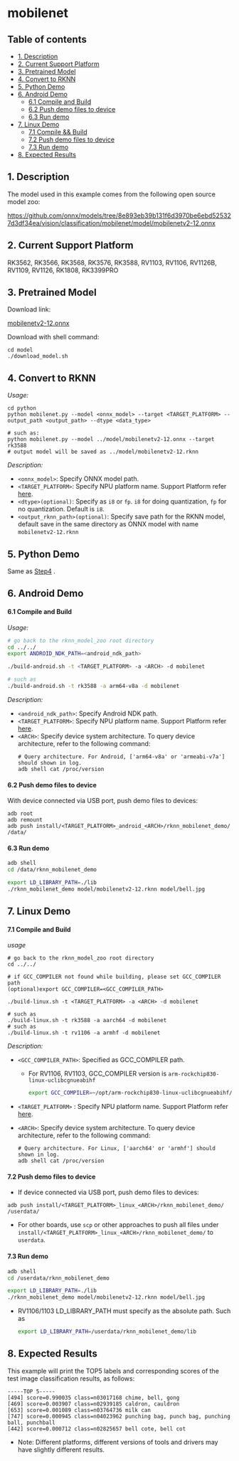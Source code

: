 # mobilenet

## Table of contents

- [1. Description](#1-description)
- [2. Current Support Platform](#2-current-support-platform)
- [3. Pretrained Model](#3-pretrained-model)
- [4. Convert to RKNN](#4-convert-to-rknn)
- [5. Python Demo](#5-python-demo)
- [6. Android Demo](#6-android-demo)
  - [6.1 Compile and Build](#61-compile-and-build)
  - [6.2 Push demo files to device](#62-push-demo-files-to-device)
  - [6.3 Run demo](#63-run-demo)
- [7. Linux Demo](#7-linux-demo)
  - [7.1 Compile \&\& Build](#71-compile-and-build)
  - [7.2 Push demo files to device](#72-push-demo-files-to-device)
  - [7.3 Run demo](#73-run-demo)
- [8. Expected Results](#8-expected-results)



## 1. Description

The model used in this example comes from the following open source model zoo:  

https://github.com/onnx/models/tree/8e893eb39b131f6d3970be6ebd525327d3df34ea/vision/classification/mobilenet/model/mobilenetv2-12.onnx



## 2. Current Support Platform

RK3562, RK3566, RK3568, RK3576, RK3588, RV1103, RV1106, RV1126B, RV1109, RV1126, RK1808, RK3399PRO


## 3. Pretrained Model

Download link: 

[mobilenetv2-12.onnx](https://ftrg.zbox.filez.com/v2/delivery/data/95f00b0fc900458ba134f8b180b3f7a1/examples/mobilenet/mobilenetv2-12.onnx)

Download with shell command:

```
cd model
./download_model.sh
```



## 4. Convert to RKNN

*Usage:*

```shell
cd python
python mobilenet.py --model <onnx_model> --target <TARGET_PLATFORM> --output_path <output_path> --dtype <data_type>

# such as: 
python mobilenet.py --model ../model/mobilenetv2-12.onnx --target rk3588
# output model will be saved as ../model/mobilenetv2-12.rknn
```

*Description:*

- `<onnx_model>`: Specify ONNX model path.
- `<TARGET_PLATFORM>`: Specify NPU platform name. Support Platform refer [here](#2-current-support-platform).
- `<dtype>(optional)`: Specify as `i8` or `fp`. `i8` for doing quantization, `fp` for no quantization. Default is `i8`.
- `<output_rknn_path>(optional)`: Specify save path for the RKNN model, default save in the same directory as ONNX model with name `mobilenetv2-12.rknn`



## 5. Python Demo

Same as [Step4](#4-convert-to-rknn) .



## 6. Android Demo

#### 6.1 Compile and Build

*Usage:*

```sh
# go back to the rknn_model_zoo root directory
cd ../../
export ANDROID_NDK_PATH=<android_ndk_path>

./build-android.sh -t <TARGET_PLATFORM> -a <ARCH> -d mobilenet

# such as 
./build-android.sh -t rk3588 -a arm64-v8a -d mobilenet
```

*Description:*
- `<android_ndk_path>`: Specify Android NDK path.
- `<TARGET_PLATFORM>`: Specify NPU platform name. Support Platform refer [here](#2-current-support-platform).
- `<ARCH>`: Specify device system architecture. To query device architecture, refer to the following command:
	```shell
	# Query architecture. For Android, ['arm64-v8a' or 'armeabi-v7a'] should shown in log.
	adb shell cat /proc/version
	```

#### 6.2 Push demo files to device

With device connected via USB port, push demo files to devices:

```shell
adb root
adb remount
adb push install/<TARGET_PLATFORM>_android_<ARCH>/rknn_mobilenet_demo/ /data/
```

#### 6.3 Run demo

```sh
adb shell
cd /data/rknn_mobilenet_demo

export LD_LIBRARY_PATH=./lib
./rknn_mobilenet_demo model/mobilenetv2-12.rknn model/bell.jpg
```



## 7. Linux Demo

#### 7.1 Compile and Build

*usage*

```shell
# go back to the rknn_model_zoo root directory
cd ../../

# if GCC_COMPILER not found while building, please set GCC_COMPILER path
(optional)export GCC_COMPILER=<GCC_COMPILER_PATH>

./build-linux.sh -t <TARGET_PLATFORM> -a <ARCH> -d mobilenet

# such as 
./build-linux.sh -t rk3588 -a aarch64 -d mobilenet
# such as 
./build-linux.sh -t rv1106 -a armhf -d mobilenet
```

*Description:*

- `<GCC_COMPILER_PATH>`: Specified as GCC_COMPILER path.
  - For RV1106, RV1103, GCC_COMPILER version is `arm-rockchip830-linux-uclibcgnueabihf`
    ```sh
    export GCC_COMPILER=~/opt/arm-rockchip830-linux-uclibcgnueabihf/bin/arm-rockchip830-linux-uclibcgnueabihf
    ```
- `<TARGET_PLATFORM>` : Specify NPU platform name. Support Platform refer [here](#2-current-support-platform).
- `<ARCH>`: Specify device system architecture. To query device architecture, refer to the following command: 
  
  ```shell
  # Query architecture. For Linux, ['aarch64' or 'armhf'] should shown in log.
  adb shell cat /proc/version
  ```

#### 7.2 Push demo files to device

- If device connected via USB port, push demo files to devices:

```shell
adb push install/<TARGET_PLATFORM>_linux_<ARCH>/rknn_mobilenet_demo/ /userdata/
```

- For other boards, use `scp` or other approaches to push all files under `install/<TARGET_PLATFORM>_linux_<ARCH>/rknn_mobilenet_demo/` to `userdata`.

#### 7.3 Run demo

```sh
adb shell
cd /userdata/rknn_mobilenet_demo

export LD_LIBRARY_PATH=./lib
./rknn_mobilenet_demo model/mobilenetv2-12.rknn model/bell.jpg
```

- RV1106/1103 LD_LIBRARY_PATH must specify as the absolute path. Such as 

  ```sh
  export LD_LIBRARY_PATH=/userdata/rknn_mobilenet_demo/lib
  ```




## 8. Expected Results

This example will print the TOP5 labels and corresponding scores of the test image classification results, as follows:

```
-----TOP 5-----
[494] score=0.990035 class=n03017168 chime, bell, gong
[469] score=0.003907 class=n02939185 caldron, cauldron
[653] score=0.001089 class=n03764736 milk can
[747] score=0.000945 class=n04023962 punching bag, punch bag, punching ball, punchball
[442] score=0.000712 class=n02825657 bell cote, bell cot
```

- Note: Different platforms, different versions of tools and drivers may have slightly different results.